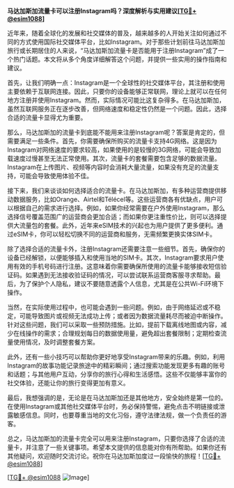 **马达加斯加流量卡可以注册Instagram吗？深度解析与实用建议[[TG💪+ @esim1088](https://t.me/s/esim1088)]**

近年来，随着全球化的发展和社交媒体的普及，越来越多的人开始关注如何通过不同的方式使用国际社交媒体平台，比如Instagram。对于那些计划前往马达加斯加旅行或长期居住的人来说，“马达加斯加流量卡是否能用于注册Instagram”成了一个热门话题。本文将从多个角度详细解答这个问题，并提供一些实用的操作指南和建议。

首先，让我们明确一点：Instagram是一个全球性的社交媒体平台，其注册和使用主要依赖于互联网连接。因此，只要你的设备能够正常联网，理论上就可以在任何地方注册并使用Instagram。然而，实际情况可能比这复杂得多。在马达加斯加，虽然互联网服务正在逐步改善，但网络速度和稳定性仍然是一个问题。因此，选择合适的流量卡显得尤为重要。

那么，马达加斯加的流量卡到底能不能用来注册Instagram呢？答案是肯定的，但需要满足一些条件。首先，你需要确保所购买的流量卡支持4G网络。这是因为Instagram对网络速度的要求较高，如果使用的是较慢的3G网络，可能会导致加载速度过慢甚至无法正常使用。其次，流量卡的套餐需要包含足够的数据流量。Instagram在上传图片、视频等内容时会消耗大量流量，如果没有充足的流量支持，可能会导致使用体验不佳。

接下来，我们来谈谈如何选择适合的流量卡。在马达加斯加，有多种运营商提供移动数据服务，比如Orange、Airtel和Télécel等。这些运营商各有优缺点，用户可以根据自己的需求进行选择。例如，如果你经常需要在户外使用Instagram，那么选择信号覆盖范围广的运营商会更加合适；而如果你更注重性价比，则可以选择提供大流量包的套餐。此外，近年来eSIM技术的兴起也为用户提供了更多便利。通过eSIM卡，你可以轻松切换不同的运营商和服务，无需频繁更换实体SIM卡。

除了选择合适的流量卡外，注册Instagram还需要注意一些细节。首先，确保你的设备已经解锁，以便能够插入和使用当地的SIM卡。其次，Instagram要求用户使用有效的手机号码进行注册。这意味着你需要确保所使用的流量卡能够接收短信验证码。如果遇到无法接收验证码的情况，可以尝试联系运营商客服寻求帮助。最后，为了保护个人隐私，建议不要随意透露个人信息，尤其是在公共Wi-Fi环境下操作。

当然，在实际使用过程中，也可能会遇到一些问题。例如，由于网络延迟或不稳定，可能导致图片或视频无法成功上传；或者因为数据流量耗尽而被迫中断操作。针对这些问题，我们可以采取一些预防措施。比如，提前下载离线地图或内容，减少在线操作的需求；合理规划每日的数据使用量，避免超出套餐限制；定期检查流量使用情况，及时调整套餐方案。

此外，还有一些小技巧可以帮助你更好地享受Instagram带来的乐趣。例如，利用Instagram的故事功能记录旅途中的精彩瞬间；通过搜索功能发现更多有趣的账号和话题；与其他用户互动，分享你的旅行心得和生活感悟。这些不仅能够丰富你的社交体验，还能让你的旅行变得更加有意义。

最后，我想强调的是，无论是在马达加斯加还是其他地方，安全始终是第一位的。在使用Instagram或其他社交媒体平台时，务必保持警惕，避免点击不明链接或泄露敏感信息。同时，也要尊重当地的文化习俗，遵守法律法规，做一个负责任的游客。

总之，马达加斯加的流量卡完全可以用来注册Instagram，只要你选择了合适的流量卡，并注意了一些关键事项。希望本文提供的信息能对你有所帮助。如果你还有其他疑问，欢迎随时交流讨论。祝你在马达加斯加度过一段愉快的旅程！[[TG💪+ @esim1088](https://t.me/s/esim1088)] 

[[TG💪+ @esim1088](https://t.me/s/esim1088) ![Image](https://i.postimg.cc/4NQfJmqS/Snipaste-2025-05-13-00-14-12.png)]